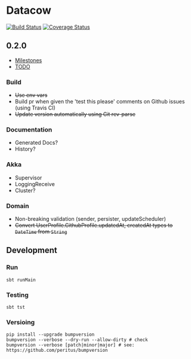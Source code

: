 # Datacow

[![Build Status](https://travis-ci.org/oh-my-github/datacow.svg?branch=master)](https://travis-ci.org/oh-my-github/datacow) [![Coverage Status](https://coveralls.io/repos/oh-my-github/datacow/badge.svg?branch=develop&service=github)](https://coveralls.io/github/oh-my-github/datacow?branch=develop) 

## 0.2.0 

- [Milestones](https://github.com/oh-my-github/datacow/milestones)
- [TODO](https://github.com/oh-my-github/datacow/blob/develop/TODO.md)

### Build
- ~~Use env vars~~ 
- Build pr when given the 'test this please' comments on Github issues (using Travis CI)
- ~~Update version automatically using Git rev-parse~~

### Documentation
- Generated Docs?
- History?

### Akka
- Supervisor
- LoggingReceive
- Cluster?

### Domain
- Non-breaking validation (sender, persister, updateScheduler)
- ~~Convert UserProfile.GithubProfile.updatedAt, createdAt types to `DateTime` from `String`~~

## Development

### Run

```
sbt runMain
```

### Testing

```
sbt tst
```

### Versioing

```
pip install --upgrade bumpversion
bumpversion --verbose --dry-run --allow-dirty # check
bumpversion --verbose [patch|minor|major] # see: https://github.com/peritus/bumpversion
```
